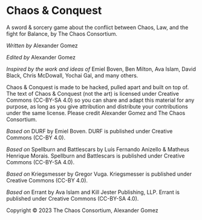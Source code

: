 # Chaos & Conquest
A sword & sorcery game about the conflict between Chaos, Law, and the fight for Balance, by The Chaos Consortium.

*Written by* Alexander Gomez

*Edited by* Alexander Gomez

*Inspired by the work and ideas of* Emiel Boven, Ben Milton, Ava Islam, David Black, Chris McDowall, Yochai Gal, and many others.

Chaos & Conquest is made to be hacked, pulled apart and built on top of. The text of Chaos & Conquest (not the art) is licensed under Creative Commons (CC-BY-SA 4.0) so you can share and adapt this material for any purpose, as long as you give attribution and distribute your contributions under the same license. Please credit Alexander Gomez and The Chaos Consortium.

*Based on* DURF by Emiel Boven. DURF is published under Creative Commons (CC-BY 4.0).

*Based on* Spellburn and Battlescars by Luís Fernando Anizello & Matheus Henrique Morais. Spellburn and Battlescars is published under Creative Commons (CC-BY-SA 4.0).

*Based on* Kriegsmesser by Gregor Vuga. Kriegsmesser is published under Creative Commons (CC-BY 4.0).

*Based on* Errant by Ava Islam and Kill Jester Publishing, LLP. Errant is published under Creative Commons (CC-BY-SA 4.0).

Copyright © 2023 The Chaos Consortium, Alexander Gomez